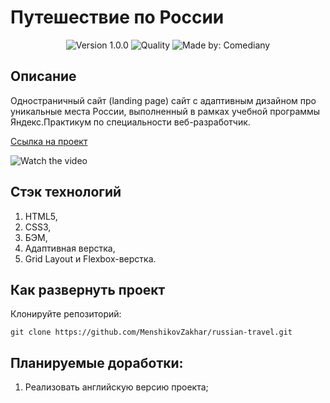 # Путешествие по России
<p align="center">
    <img alt="Version 1.0.0" src="https://img.shields.io/badge/version-1.0.0-blue" />
    <img alt="Quality" src="https://img.shields.io/badge/status-release-orange.svg" >
    <img alt="Made by: Comediany" src="https://img.shields.io/badge/made%20by-MenshikovZakhar-blue" />
</p>

## Описание

Одностраничный сайт (landing page) сайт с адаптивным дизайном про уникальные места России,
выполненный в рамках учебной программы Яндекс.Практикум по специальности веб-разработчик.

[Ссылка на проект](https://menshikovzakhar.github.io/russian-travel/)

![Watch the video](./preview.gif)
## Стэк технологий

1. HTML5, 
2. CSS3,
3. БЭМ,
4. Адаптивная верстка, 
5. Grid Layout и Flexbox-верстка.

## Как развернуть проект

Клонируйте репозиторий:

`git clone https://github.com/MenshikovZakhar/russian-travel.git`

## Планируемые доработки:
1. Реализовать английскую версию проекта;
